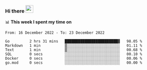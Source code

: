 ### Hi there <a href="https://www.gautamkrishnar.com/"><img src="https://media.giphy.com/media/hvRJCLFzcasrR4ia7z/giphy.gif" width="25px"></a>

📊 **This week I spent my time on**

<!--START_SECTION:waka-->

```text
From: 16 December 2022 - To: 23 December 2022

Go         2 hrs 31 mins   ████████████████████████▓   98.05 %
Markdown   1 min           ▒░░░░░░░░░░░░░░░░░░░░░░░░   01.11 %
Text       1 min           ▒░░░░░░░░░░░░░░░░░░░░░░░░   00.68 %
SQL        0 secs          ░░░░░░░░░░░░░░░░░░░░░░░░░   00.10 %
Docker     0 secs          ░░░░░░░░░░░░░░░░░░░░░░░░░   00.06 %
go.mod     0 secs          ░░░░░░░░░░░░░░░░░░░░░░░░░   00.00 %
```

<!--END_SECTION:waka-->
